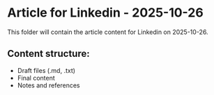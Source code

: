 # Article for Linkedin - 2025-10-26

This folder will contain the article content for Linkedin on 2025-10-26.

## Content structure:
- Draft files (.md, .txt)
- Final content
- Notes and references
